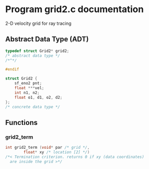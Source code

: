 # Program grid2.c documentation

2-D velocity grid for ray tracing

## Abstract Data Type (ADT)

```c
typedef struct Grid2* grid2;
/* abstract data type */
/*^*/

#endif

struct Grid2 {
    sf_eno2 pnt;
    float ***vel;
    int n1, n2;
    float o1, d1, o2, d2;
};
/* concrete data type */
```

## Functions

### grid2\_term

```c
int grid2_term (void* par /* grid */, 
		float* xy /* location [2] */)
/*< Termination criterion. returns 0 if xy (data coordinates)
  are inside the grid >*/
 ```
